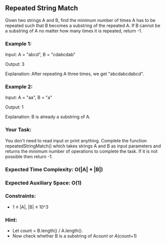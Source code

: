## Repeated String Match

Given two strings A and B, find the minimum number of times A has to be repeated such that B becomes a substring of the repeated A. If B cannot be a substring of A no matter how many times it is repeated, return -1.

### Example 1:

Input: A = "abcd", B = "cdabcdab"

Output: 3

Explanation: After repeating A three times, we get "abcdabcdabcd".

### Example 2:

Input: A = "aa", B = "a"

Output: 1

Explanation: B is already a substring of A.

### Your Task:  
You don't need to read input or print anything. Complete the function repeatedStringMatch() which takes strings A and B as input parameters and returns the minimum number of operations to complete the task. If it is not possible then return -1.


### Expected Time Complexity: O(|A| * |B|)
### Expected Auxiliary Space: O(1)

### Constraints:
- 1 ≤ |A|, |B| ≤ 10^3

### Hint:
- Let count = B.length() / A.length().
- Now check whether B is a substring of A*count or A*(count+1)
